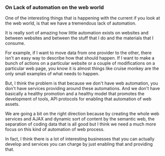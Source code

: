 ### On Lack of automation on the web world

One of the interesting things that is happening with the current if you look at the web world, is that we have a tremendous lack of automation.

It is really sort of amazing how little automation exists on websites and between websites and between the stuff that I do and the materials that I consume.

For example, if I want to move data from one provider to the other, there isn't an easy way to describe how that should happen. If I want to make a bunch of actions on a particular website or a couple of modifications on a particular web page, you know it is almost things like cruise monkey are the only small examples of what needs to happen.

But, I think the problem is that because we don't have web automation, you don't have services providing around these automations. And we don't have basically a healthy promotion and a healthy model that promotes the development of tools, API protocols for enabling that automation of web assets.

We are going a bit on the right direction because by creating the whole web services and AJAX and dynamic sort of content by the semantic web, the separation of coding data that is all good but I think we need a much more focus on this kind of automation of web process.

In fact, I think there is a lot of interesting businesses that you can actually develop and services you can charge by just enabling that and providing that.
